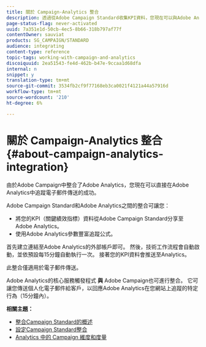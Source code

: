 ```yaml
---
title: 關於 Campaign-Analytics 整合
description: 透過從Adobe Campaign Standard收集KPI資料，您現在可以與Adobe Analytics共用促銷活動資料，以測量來自Adobe Campaign的電子郵件行銷量度。
page-status-flag: never-activated
uuid: 7a351e1d-50cb-4ec5-8b66-318b797af77f
contentOwner: sauviat
products: SG_CAMPAIGN/STANDARD
audience: integrating
content-type: reference
topic-tags: working-with-campaign-and-analytics
discoiquuid: 2ea51543-fe4d-462b-b47e-9ccaa1d68dfa
internal: n
snippet: y
translation-type: tm+mt
source-git-commit: 3534fb2cf9f77168eb3ca0021f4121a44a57916d
workflow-type: tm+mt
source-wordcount: '210'
ht-degree: 6%

---
```



# 關於 Campaign-Analytics 整合{#about-campaign-analytics-integration}

由於Adobe Campaign中整合了Adobe Analytics，您現在可以直接在Adobe Analytics中追蹤電子郵件傳送的成功。

Adobe Campaign Standard和Adobe Analytics之間的整合可讓您：

* 將您的KPI（關鍵績效指標）資料從Adobe Campaign Standard分享至Adobe Analytics。
* 使用Adobe Analytics參數豐富追蹤公式。

首先建立連結至Adobe Analytics的外部帳戶即可。 然後，技術工作流程會自動啟動，並依預設每15分鐘自動執行一次。 接著您的KPI資料會推送至Analytics。

此整合僅適用於電子郵件傳送。

Adobe Analytics的核心服務觸發程式 **與** Adobe Campaign也可進行整合。 它可讓您傳送個人化電子郵件給客戶，以回應Adobe Analytics在您網站上追蹤的特定行為（15分鐘內）。

**相關主題：**

* [整合Campaign Standard的概述](https://docs.adobe.com/content/help/en/analytics/integration/adobe-campaign.html)
* [設定Campaign Standard整合](https://docs.adobe.com/content/help/en/campaign-standard/using/integrating-with-adobe-cloud/working-with-campaign-and-analytics/configure-campaign-analytics-integration.html)
* [Analytics 中的 Campaign 維度和度量](../../integrating/using/campaign-dimensions-and-metrics-in-analytics.md)
